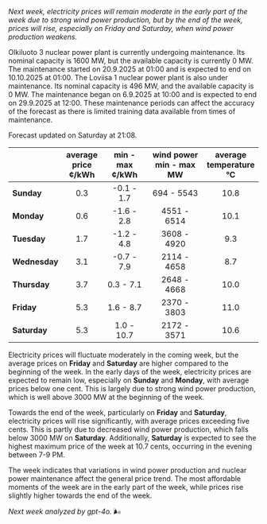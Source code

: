 *Next week, electricity prices will remain moderate in the early part of the week due to strong wind power production, but by the end of the week, prices will rise, especially on Friday and Saturday, when wind power production weakens.*

Olkiluoto 3 nuclear power plant is currently undergoing maintenance. Its nominal capacity is 1600 MW, but the available capacity is currently 0 MW. The maintenance started on 20.9.2025 at 01:00 and is expected to end on 10.10.2025 at 01:00. The Loviisa 1 nuclear power plant is also under maintenance. Its nominal capacity is 496 MW, and the available capacity is 0 MW. The maintenance began on 6.9.2025 at 10:00 and is expected to end on 29.9.2025 at 12:00. These maintenance periods can affect the accuracy of the forecast as there is limited training data available from times of maintenance.

Forecast updated on Saturday at 21:08.

|             | average<br>price<br>¢/kWh | min - max<br>¢/kWh | wind power<br>min - max<br>MW | average<br>temperature<br>°C |
|:-------------|:----------------:|:----------------:|:-------------:|:-------------:|
| **Sunday**   |       0.3        |     -0.1 - 1.7     |   694 - 5543   |      10.8      |
| **Monday**   |       0.6        |     -1.6 - 2.8     |   4551 - 6514  |      10.1      |
| **Tuesday**  |       1.7        |     -1.2 - 4.8     |   3608 - 4920  |      9.3       |
| **Wednesday**|       3.1        |     -0.7 - 7.9     |   2114 - 4658  |      8.7       |
| **Thursday** |       3.7        |     0.3 - 7.1      |   2648 - 4668  |      10.0      |
| **Friday**   |       5.3        |     1.6 - 8.7      |   2370 - 3803  |      11.0      |
| **Saturday** |       5.3        |     1.0 - 10.7     |   2172 - 3571  |      10.6      |

Electricity prices will fluctuate moderately in the coming week, but the average prices on **Friday** and **Saturday** are higher compared to the beginning of the week. In the early days of the week, electricity prices are expected to remain low, especially on **Sunday** and **Monday**, with average prices below one cent. This is largely due to strong wind power production, which is well above 3000 MW at the beginning of the week.

Towards the end of the week, particularly on **Friday** and **Saturday**, electricity prices will rise significantly, with average prices exceeding five cents. This is partly due to decreased wind power production, which falls below 3000 MW on **Saturday**. Additionally, **Saturday** is expected to see the highest maximum price of the week at 10.7 cents, occurring in the evening between 7-9 PM.

The week indicates that variations in wind power production and nuclear power maintenance affect the general price trend. The most affordable moments of the week are in the early part of the week, while prices rise slightly higher towards the end of the week.

*Next week analyzed by gpt-4o.* 🌬️
